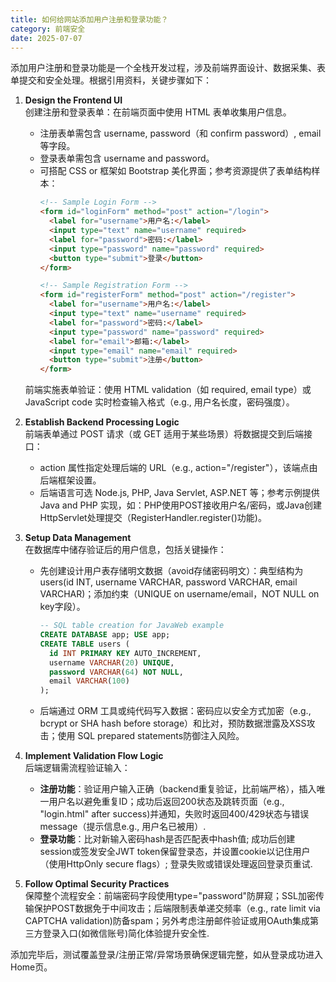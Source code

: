 ```yaml
---
title: 如何给网站添加用户注册和登录功能？
category: 前端安全
date: 2025-07-07
---
```

添加用户注册和登录功能是一个全栈开发过程，涉及前端界面设计、数据采集、表单提交和安全处理。根据引用资料，关键步骤如下：

1.  **Design the Frontend UI**  
    创建注册和登录表单：在前端页面中使用 HTML 表单收集用户信息。
    -   注册表单需包含 username, password（和 confirm password）, email 等字段。
    -   登录表单需包含 username and password。
    -   可搭配 CSS or 框架如 Bootstrap 美化界面；参考资源提供了表单结构样本：
        ```html
        <!-- Sample Login Form -->
        <form id="loginForm" method="post" action="/login">
          <label for="username">用户名:</label>
          <input type="text" name="username" required>
          <label for="password">密码:</label>
          <input type="password" name="password" required>
          <button type="submit">登录</button>
        </form>
        ```
        ```html
        <!-- Sample Registration Form -->
        <form id="registerForm" method="post" action="/register">
          <label for="username">用户名:</label>
          <input type="text" name="username" required>
          <label for="password">密码:</label>
          <input type="password" name="password" required>
          <label for="email">邮箱:</label>
          <input type="email" name="email" required>
          <button type="submit">注册</button>
        </form>
        ```
    前端实施表单验证：使用 HTML validation（如 required, email type）或 JavaScript code 实时检查输入格式（e.g., 用户名长度，密码强度）。

2.  **Establish Backend Processing Logic**  
    前端表单通过 POST 请求（或 GET 适用于某些场景）将数据提交到后端接口：
    -   action 属性指定处理后端的 URL（e.g., action="/register"），该端点由后端框架设置。
    -   后端语言可选 Node.js, PHP, Java Servlet, ASP.NET 等；参考示例提供 Java and PHP 实现，如：PHP使用POST接收用户名/密码，或Java创建HttpServlet处理提交（RegisterHandler.register()功能)。

3.  **Setup Data Management**  
    在数据库中储存验证后的用户信息，包括关键操作：
    -   先创建设计用户表存储明文数据（avoid存储密码明文）：典型结构为 users(id INT, username VARCHAR, password VARCHAR, email VARCHAR)；添加约束（UNIQUE on username/email，NOT NULL on key字段）。
        ```sql
        -- SQL table creation for JavaWeb example 
        CREATE DATABASE app; USE app; 
        CREATE TABLE users ( 
          id INT PRIMARY KEY AUTO_INCREMENT, 
          username VARCHAR(20) UNIQUE, 
          password VARCHAR(64) NOT NULL, 
          email VARCHAR(100) 
        );
        ```
    -   后端通过 ORM 工具或纯代码写入数据：密码应以安全方式加密（e.g., bcrypt or SHA hash before storage）和比对，预防数据泄露及XSS攻击；使用 SQL prepared statements防御注入风险。

4.  **Implement Validation Flow Logic**  
    后端逻辑需流程验证输入：
    -   **注册功能**：验证用户输入正确（backend重复验证，比前端严格），插入唯一用户名以避免重复ID；成功后返回200状态及跳转页面（e.g., "login.html" after success)并通知，失败时返回400/429状态与错误message（提示信息e.g., 用户名已被用）.
    -   **登录功能**：比对新输入密码hash是否匹配表中hash值; 成功后创建session或签发安全JWT token保留登录态，并设置cookie以记住用户（使用HttpOnly secure flags）; 登录失败或错误处理返回登录页重试.

5.  **Follow Optimal Security Practices**  
    保障整个流程安全：前端密码字段使用type="password"防屏窥；SSL加密传输保护POST数据免于中间攻击；后端限制表单递交频率（e.g., rate limit via CAPTCHA validation)防备spam；另外考虑注册邮件验证或用OAuth集成第三方登录入口(如微信账号)简化体验提升安全性.

添加完毕后，测试覆盖登录/注册正常/异常场景确保逻辑完整，如从登录成功进入Home页。
